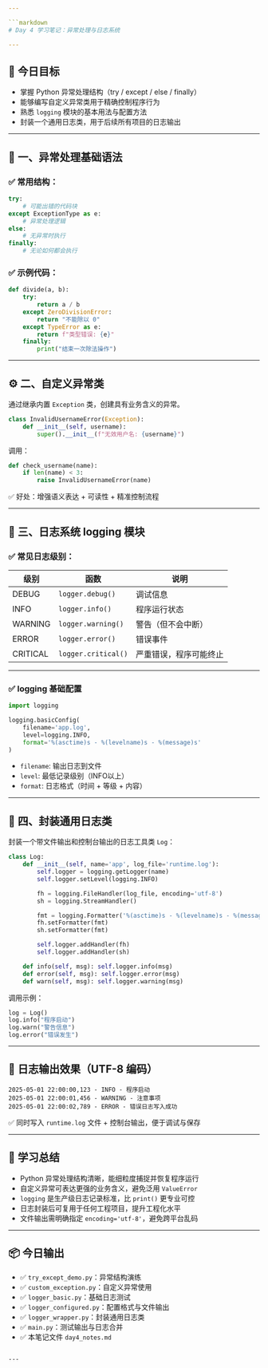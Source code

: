 ```yaml
---

```markdown
# Day 4 学习笔记：异常处理与日志系统

---
```


## 🎯 今日目标

- 掌握 Python 异常处理结构（try / except / else / finally）
- 能够编写自定义异常类用于精确控制程序行为
- 熟悉 `logging` 模块的基本用法与配置方法
- 封装一个通用日志类，用于后续所有项目的日志输出

---

## 🧨 一、异常处理基础语法

### ✅ 常用结构：

```python
try:
    # 可能出错的代码块
except ExceptionType as e:
    # 异常处理逻辑
else:
    # 无异常时执行
finally:
    # 无论如何都会执行
```

### ✅ 示例代码：

```python
def divide(a, b):
    try:
        return a / b
    except ZeroDivisionError:
        return "不能除以 0"
    except TypeError as e:
        return f"类型错误: {e}"
    finally:
        print("结束一次除法操作")
```

---

## ⚙️ 二、自定义异常类

通过继承内置 `Exception` 类，创建具有业务含义的异常。

```python
class InvalidUsernameError(Exception):
    def __init__(self, username):
        super().__init__(f"无效用户名: {username}")
```

调用：

```python
def check_username(name):
    if len(name) < 3:
        raise InvalidUsernameError(name)
```

✅ 好处：增强语义表达 + 可读性 + 精准控制流程

---

## 🧾 三、日志系统 logging 模块

### ✅ 常见日志级别：

| 级别 | 函数 | 说明 |
|------|------|------|
| DEBUG | `logger.debug()` | 调试信息 |
| INFO | `logger.info()` | 程序运行状态 |
| WARNING | `logger.warning()` | 警告（但不会中断） |
| ERROR | `logger.error()` | 错误事件 |
| CRITICAL | `logger.critical()` | 严重错误，程序可能终止 |

---

### ✅ logging 基础配置

```python
import logging

logging.basicConfig(
    filename='app.log',
    level=logging.INFO,
    format='%(asctime)s - %(levelname)s - %(message)s'
)
```

- `filename`: 输出日志到文件
- `level`: 最低记录级别（INFO以上）
- `format`: 日志格式（时间 + 等级 + 内容）

---

## 🧱 四、封装通用日志类

封装一个带文件输出和控制台输出的日志工具类 `Log`：

```python
class Log:
    def __init__(self, name='app', log_file='runtime.log'):
        self.logger = logging.getLogger(name)
        self.logger.setLevel(logging.INFO)

        fh = logging.FileHandler(log_file, encoding='utf-8')
        sh = logging.StreamHandler()

        fmt = logging.Formatter('%(asctime)s - %(levelname)s - %(message)s')
        fh.setFormatter(fmt)
        sh.setFormatter(fmt)

        self.logger.addHandler(fh)
        self.logger.addHandler(sh)

    def info(self, msg): self.logger.info(msg)
    def error(self, msg): self.logger.error(msg)
    def warn(self, msg): self.logger.warning(msg)
```

调用示例：

```python
log = Log()
log.info("程序启动")
log.warn("警告信息")
log.error("错误发生")
```

---

## 📌 日志输出效果（UTF-8 编码）

```text
2025-05-01 22:00:00,123 - INFO - 程序启动
2025-05-01 22:00:01,456 - WARNING - 注意事项
2025-05-01 22:00:02,789 - ERROR - 错误日志写入成功
```

✅ 同时写入 `runtime.log` 文件 + 控制台输出，便于调试与保存

---

## 🧠 学习总结

- Python 异常处理结构清晰，能细粒度捕捉并恢复程序运行
- 自定义异常可表达更强的业务含义，避免泛用 `ValueError`
- `logging` 是生产级日志记录标准，比 `print()` 更专业可控
- 日志封装后可复用于任何工程项目，提升工程化水平
- 文件输出需明确指定 `encoding='utf-8'`，避免跨平台乱码

---

## 📦 今日输出

- ✅ `try_except_demo.py`：异常结构演练
- ✅ `custom_exception.py`：自定义异常使用
- ✅ `logger_basic.py`：基础日志测试
- ✅ `logger_configured.py`：配置格式与文件输出
- ✅ `logger_wrapper.py`：封装通用日志类
- ✅ `main.py`：测试输出与日志合并
- ✅ 本笔记文件 `day4_notes.md`
```

---